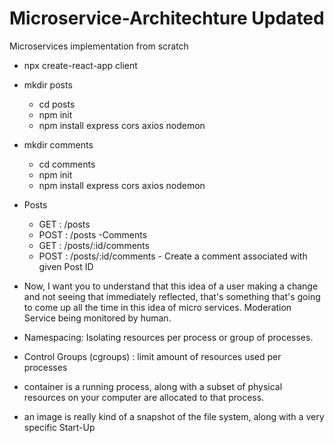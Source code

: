 # Microservice-Architechture Updated

Microservices implementation from scratch

- npx create-react-app client
- mkdir posts
    - cd posts
    - npm init
    - npm install express cors axios nodemon
- mkdir comments
    - cd comments
    - npm init
    - npm install express cors axios nodemon
- Posts
    - GET  : /posts
    - POST : /posts
-Comments
    - GET  : /posts/:id/comments
    - POST : /posts/:id/comments - Create a comment associated with given Post ID

- Now, I want you to understand that this idea of a user making a change and not seeing that immediately reflected, that's something that's going to come up all the time in this idea of micro services.
Moderation Service being monitored by human.


- Namespacing: Isolating resources per process or group of processes.
- Control Groups (cgroups) : limit amount of resources used per processes

- container is a running process, along with a subset of physical resources on your computer are allocated to that process.
- an image is really kind of a snapshot of the file system, along with a very specific Start-Up

